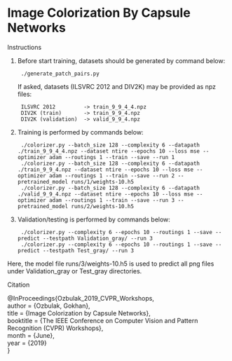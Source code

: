 # Image Colorization By Capsule Networks

Instructions

1) Before start training, datasets should be generated by command below:

		./generate_patch_pairs.py

   If asked, datasets (ILSVRC 2012 and DIV2K) may be provided as npz files:
   
		ILSVRC 2012 		-> train_9_9_4_4.npz					
		DIV2K (train)		-> train_9_9_4.npz
		DIV2K (validation)	-> valid_9_9_4.npz

2) Training is performed by commands below:

		./colorizer.py --batch_size 128 --complexity 6 --datapath ./train_9_9_4_4.npz --dataset ntire --epochs 10 --loss mse --optimizer adam --routings 1 --train --save --run 1
		./colorizer.py --batch_size 128 --complexity 6 --datapath ./train_9_9_4.npz --dataset ntire --epochs 10 --loss mse --optimizer adam --routings 1 --train --save --run 2 --pretrained_model runs/1/weights-10.h5
		./colorizer.py --batch_size 128 --complexity 6 --datapath ./valid_9_9_4.npz --dataset ntire --epochs 10 --loss mse --optimizer adam --routings 1 --train --save --run 3 --pretrained_model runs/2/weights-10.h5

3) Validation/testing is performed by commands below:

		./colorizer.py --complexity 6 --epochs 10 --routings 1 --save --predict --testpath Validation_gray/ --run 3
		./colorizer.py --complexity 6 --epochs 10 --routings 1 --save --predict --testpath Test_gray/ --run 3

Here, the model file runs/3/weights-10.h5 is used to predict all png files under Validation_gray or Test_gray directories.
   
Citation

@InProceedings{Ozbulak_2019_CVPR_Workshops,<br/>
author = {Ozbulak, Gokhan},<br/>
title = {Image Colorization by Capsule Networks},<br/>
booktitle = {The IEEE Conference on Computer Vision and Pattern Recognition (CVPR) Workshops},<br/>
month = {June},<br/>
year = {2019}<br/>
} 
